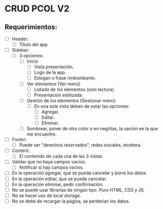 # CRUD PCOL V2

## Requerimientos:
- [ ] Header:
  - [ ] Título del app
- [ ] Sidebar:
  - [ ] 3 opciones:
    - [ ] Inicio
      - [ ] Vista presentación.
      - [ ] Logo de la app.
      - [ ] Eslogan o frase rimbombante.
    - [ ] Ver elementos (Ver menú)
      - [ ] Listado de los elementos (solo lectura).
      - [ ] Presentación estilizada.
    - [ ] Gestión de los elementos (Gestionar menú)
      - [ ] En una sola vista deben de estar las opciones:
        - [ ] Agregar.
        - [ ] Editar.
        - [ ] Eliminar.
    - [ ] Sombrear, poner de otro color o en negritas, la opción en la que me encuentre.
- [ ] Footer:
  - [ ] Puede ser "derechos reservados", redes sociales, etcétera.
- [ ] Content:
  - [ ] El contenido de cada una de las 3 vistas.
- [ ] Validar que no haya campos vacíos.
  - [ ] Notificar si hay campos vacios.
- [ ] En la operación agregar, que se pueda cancelar y borre los datos.
- [ ] En la operación editar, que se pueda cancelar.
- [ ] En la operación eliminar, pedir confirmación.
- [ ] No se puede usar librerías de ningún tipo. Puro HTML, CSS y JS
- [ ] No se hacer uso de local storage.
- [ ] No se debe de recargar la página, se perderían los datos.
